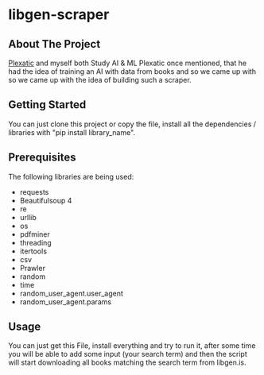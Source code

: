 # libgen-scraper

## About The Project
[Plexatic](https://github.com/PLEXATIC) and myself both Study AI & ML Plexatic once mentioned, that he had the idea of training an AI with data from books and so we came up with so we came up with the idea of building such a scraper.

## Getting Started
You can just clone this project or copy the file, install all the dependencies / libraries with "pip install library_name".

## Prerequisites
The following libraries are being used:

- requests
- Beautifulsoup 4
- re
- urllib
- os
- pdfminer
- threading
- itertools
- csv
- Prawler
- random
- time
- random_user_agent.user_agent
- random_user_agent.params

## Usage

You can just get this File, install everything and try to run it, after some time you will be able to add some input (your search term) and then the script will start downloading all books matching the search term from libgen.is.
